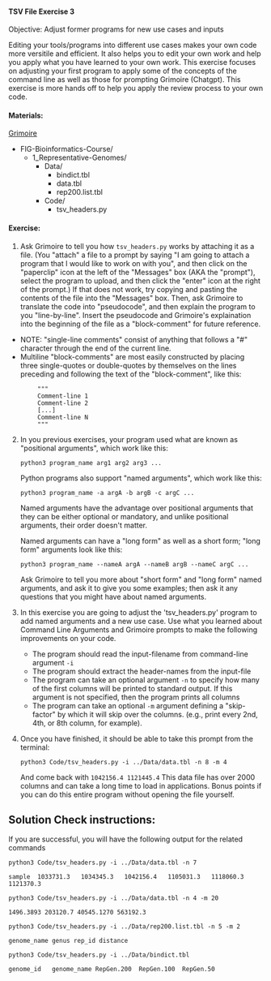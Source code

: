 #### TSV File Exercise 3

 Objective: Adjust former programs for new use cases and inputs

 Editing your tools/programs into different use cases makes your own code more versitile and efficient. It also helps you to edit your own work and help you apply what you have learned to your own work. This exercise focuses on adjusting your first program to apply some of the concepts of the command line as well as those for prompting Grimoire (Chatgpt). This exercise is more hands off to help you apply the review process to your own code.

#### Materials: 
[Grimoire](https://chat.openai.com/g/g-n7Rs0IK86-grimoire)

* FIG-Bioinformatics-Course/
    * 1_Representative-Genomes/
        * Data/
            * bindict.tbl
            * data.tbl
            * rep200.list.tbl
        * Code/
            * tsv_headers.py


#### Exercise: 

1. Ask Grimoire to tell you how `tsv_headers.py` works by attaching it as a file. (You "attach" a file to a prompt by saying "I am going to attach a program that I would like to work on with you", and then click on the "paperclip" icon at the left of the "Messages" box (AKA the "prompt"), select the program to upload, and then click the "enter" icon at the right of the prompt.) If that does not work, try copying and pasting the contents of the file into the "Messages" box. Then, ask Grimoire to translate the code into "pseudocode", and then explain the program to you "line-by-line". Insert the pseudocode and Grimoire's explaination into the beginning of the file as a "block-comment" for future reference.
* NOTE: "single-line comments" consist of anything that follows a "#" character through the end of the current line.
* Multiline "block-comments" are most easily constructed by placing three single-quotes or double-quotes by themselves on the lines preceding and following the text of the "block-comment", like this:
```
        """
        Comment-line 1
        Comment-line 2
        [...]
        Comment-line N
        """
```

2. In you previous exercises, your program used what are known as "positional arguments", which work like this:

    ``` python3 program_name arg1 arg2 arg3 ... ```

    Python programs also support "named arguments", which work like this:

    ``` python3 program_name -a argA -b argB -c argC ... ```

    Named arguments have the advantage over positional arguments that they can be either optional or mandatory, and unlike positional arguments, their order doesn't matter.

    Named arguments can have a "long form" as well as a short form; "long form" arguments look like this:
    
    ``` python3 program_name --nameA argA --nameB argB --nameC argC ... ```

    Ask Grimoire to tell you more about "short form" and "long form" named arguments, and ask it to give you some examples; then ask it any questions that you might have about named arguments.


3. In this exercise you are going to adjust the 'tsv_headers.py' program to add named arguments and a new use case. Use what you learned about Command Line Arguments and Grimoire prompts to make the following improvements on your code. 
    * The program should read the input-filename from command-line argument ```-i```
    * The program should extract the header-names from the input-file
    * The program can take an optional argument ```-n``` to specify how many of the first columns will be printed to standard output. If this argument is not specified, then the program prints all columns
    * The program can take an optional ```-m``` argument defining a "skip-factor" by which it will skip over the columns. (e.g., print every 2nd, 4th, or 8th column, for example).
    
3. Once you have finished, it should be able to take this prompt from the terminal:
    
    ``` python3 Code/tsv_headers.py -i ../Data/data.tbl -n 8 -m 4 ```
    
    And come back with
    ``` 1042156.4 1121445.4 ```
    This data file has over 2000 columns and can take a long time to load in applications. Bonus points if you can do this entire program without opening the file yourself.

## Solution Check instructions:
If you are successful, you will have the following output for the related commands

``` python3 Code/tsv_headers.py -i ../Data/data.tbl -n 7 ```

``` sample	1033731.3	1034345.3	1042156.4	1105031.3	1118060.3	1121370.3 ```

``` python3 Code/tsv_headers.py -i ../Data/data.tbl -n 4 -m 20 ```

``` 1496.3893 203120.7 40545.1270 563192.3 ```

``` python3 Code/tsv_headers.py -i ../Data/rep200.list.tbl -n 5 -m 2 ```

``` genome_name genus rep_id distance ```

``` python3 Code/tsv_headers.py -i ../Data/bindict.tbl ```

``` genome_id	genome_name	RepGen.200	RepGen.100	RepGen.50 ```
